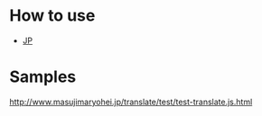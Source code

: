# How to use
* [JP](http://romanesquefreaks.jp/archives/308)

# Samples
http://www.masujimaryohei.jp/translate/test/test-translate.js.html
